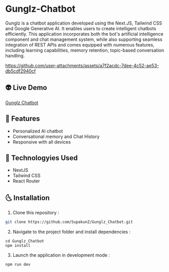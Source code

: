 # Gunglz-Chatbot
Gunglz is a chatbot application developed using the Next.JS, Tailwind CSS and Google Generative AI. It enables users to create intelligent chatbots efficiently. This application incorporates both the bot's artificial intelligence component and chat management system, while also supporting seamless integration of REST APIs and comes equipped with numerous features, including learning capabilities, memory retention, topic-based conversation handling.

https://github.com/user-attachments/assets/a7f2acdc-7dee-4c52-ae53-db5cdf2940cf

## 👽 Live Demo 
<a href='https://gunglz-chatbot.vercel.app/' target="_blank">Gunglz Chatbot</a>

## 🤖 Features

  <ul>
      <li>Personalized AI chatbot</li>
      <li>Conversational memory and Chat History</li>
      <li>Responsive with all devices</li>
  </ul>

## 🚀 Technologyies Used
  
  <ul>
      <li>NextJS</li>
      <li>Tailwind CSS</li>
      <li>React Router</li>
  </ul>


## 🌜 Installation

1. Clone this repository :

```bash
git clone https://github.com/SupakunZ/Gunglz_Chatbot.git
```

2. Navigate to the project folder and install dependencies :

```
cd Gunglz_Chatbot
npm install
```

3. Launch the application in development mode :

```
npm run dev
```
